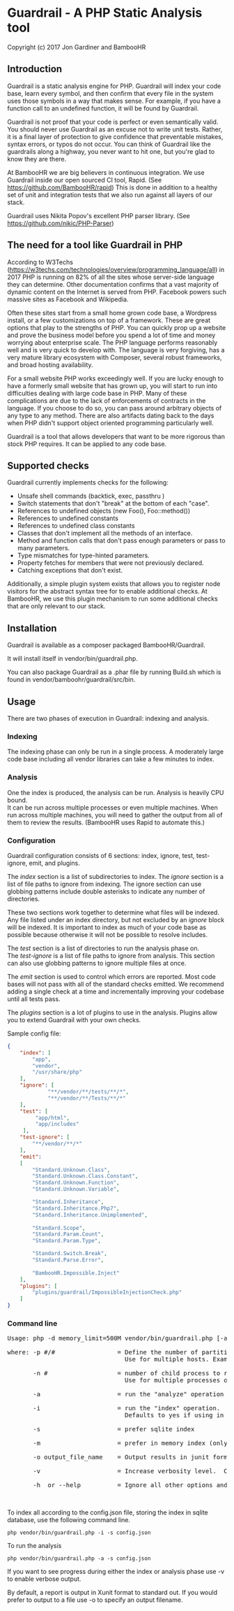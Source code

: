 # Guardrail - A PHP Static Analysis tool
Copyright (c) 2017 Jon Gardiner and BambooHR

## Introduction

Guardrail is a static analysis engine for PHP.  Guardrail will index your code base, learn
every symbol, and then confirm that every file in the system uses those symbols in a way that
makes sense.  For example, if you have a function call to an undefined function, it will be
found by Guardrail.

Guardrail is not proof that your code is perfect or even semantically valid.  You should never 
use Guardrail as an excuse not to write unit tests.  Rather, it is a final layer of protection to 
give confidence that preventable mistakes, syntax errors, or typos do not occur.  You can think 
of Guardrail like the guardrails along a highway, you never want to hit one, but you're glad to 
know they are there.

At BambooHR we are big believers in continuous integration.  We use Guardrail inside our open 
sourced CI tool, Rapid. (See https://github.com/BambooHR/rapid)  This is done in addition to a
healthy set of unit and integration tests that we also run against all layers of our stack.

Guardrail uses Nikita Popov's excellent PHP parser library. (See https://github.com/nikic/PHP-Parser)

## The need for a tool like Guardrail in PHP

According to W3Techs (https://w3techs.com/technologies/overview/programming_language/all) in 2017 PHP 
is running on 82% of all the sites whose server-side language they can determine.  Other documentation
confirms that a vast majority of dynamic content on the Internet is served from PHP.  Facebook powers
such massive sites as Facebook and Wikipedia.

Often these sites start from a small home grown code base, a Wordpress install, or a few customizations 
on top of a framework.  These are great options that play to the strengths of PHP.  You can quickly 
prop up a website and prove the business model before you spend a lot of time and money worrying 
about enterprise scale.  The PHP language performs reasonably well and is very quick to develop 
with.    The language is very forgiving, has a very mature library ecosystem with Composer, several robust frameworks, 
and broad hosting availability.

For a small website PHP works exceedingly well.  If you are lucky enough to have a formerly small website that 
has grown up, you will start to run into difficulties dealing with large code base in PHP.  Many of these 
complications are due to the lack of enforcements of contracts in the language.  If you choose to do so, you
can pass around arbitrary objects of any type to any method.  There are also artifacts dating back to the
days when PHP didn't support object oriented programming particularly well.

Guardrail is a tool that allows developers that want to be more rigorous than stock PHP requires.  It can be
applied to any code base.  

   
## Supported checks
 
 Guardrail currently implements checks for the following:
 
 - Unsafe shell commands (backtick, exec, passthru )
 - Switch statements that don't "break" at the bottom of each "case".  
 - References to undefined objects (new Foo(), Foo::method())
 - References to undefined constants
 - References to undefined class constants
 - Classes that don't implement all the methods of an interface.
 - Method and function calls that don't pass enough parameters or pass to many parameters.
 - Type mismatches for type-hinted parameters.
 - Property fetches for members that were not previously declared.
 - Catching exceptions that don't exist.
 
 Additionally, a simple plugin system exists that allows you to register node visitors for 
 the abstract syntax tree for to enable additional checks. At BambooHR, we use this plugin mechanism
 to run some additional checks that are only relevant to our stack.
 
 ## Installation
 
 Guardrail is available as a composer packaged BambooHR/Guardrail.
 
 It will install itself in vendor/bin/guardrail.php.
 
 You can also package Guardrail as a .phar file by running Build.sh
   which is found in vendor/bamboohr/guardrail/src/bin.
 
## Usage
 
There are two phases of execution in Guardrail: indexing and analysis.

### Indexing
The indexing phase can only be run in a single process.  A moderately large
code base including all vendor libraries can take a few minutes to index.

### Analysis
One the index is produced, the analysis can be run.  Analysis is heavily CPU bound.  
It can be run across multiple processes or even multiple machines.  When 
run across multiple machines, you will need to gather the output from all of
them to review the results.  (BambooHR uses Rapid to automate this.)

### Configuration

Guardrail configuration consists of 6 sections:
  index, ignore, test, test-ignore, emit, and plugins.
  
The *index* section is a list of subdirectories to index.
 The *ignore* section is a list of file paths to ignore from indexing.  The 
 ignore section can use globbing patterns include double asterisks
 to indicate any number of directories.    
 
 These two sections work together to determine what files will be indexed.  
 Any file listed under an index directory, but not excluded by an *ignore* block
 will be indexed.  It is important to index as much of your code base as possible 
 because otherwise it will not be possible to resolve includes.
 
 The *test* section is a list of directories to run the analysis phase on.  
 The *test-ignore* is a list of file paths to ignore from analysis.  This section
 can also use globbing patterns to ignore multiple files at once.
 
 The *emit* section is used to control which errors are reported.  Most
 code bases will not pass with all of the standard checks emitted.  We
 recommend adding a single check at a time and incrementally improving
 your codebase until all tests pass.
 
 The *plugins* section is a lot of plugins to use in the analysis.
 Plugins allow you to extend Guardrail with your own checks.  
 

Sample config file:

```json
{
    "index": [
        "app",
        "vendor",
        "/usr/share/php"
    ],
    "ignore": [
             "**/vendor/**/tests/**/*",
             "**/vendor/**/Tests/**/*"
    ],
    "test": [
         "app/html",
         "app/includes"
     ],
    "test-ignore": [ 
        "**/vendor/**/*" 
    ],
    "emit":
    [
        "Standard.Unknown.Class",
        "Standard.Unknown.Class.Constant",
        "Standard.Unknown.Function",
        "Standard.Unknown.Variable",

        "Standard.Inheritance",
        "Standard.Inheritance.Php7",
        "Standard.Inheritance.Unimplemented",
 
        "Standard.Scope",
        "Standard.Param.Count",
        "Standard.Param.Type",

        "Standard.Switch.Break",
        "Standard.Parse.Error",
        
        "BambooHR.Impossible.Inject"
    ], 
    "plugins": [
        "plugins/guardrail/ImpossibleInjectionCheck.php"
    ]
}
```

### Command line

<pre>
Usage: php -d memory_limit=500M vendor/bin/guardrail.php [-a] [-i] [-n #] [-o output_file_name] [-p #/#] config_file

where: -p #/#                 = Define the number of partitions and the current partition.
                                Use for multiple hosts. Example: -p 1/4

       -n #                   = number of child process to run.
                                Use for multiple processes on a single host.

       -a                     = run the "analyze" operation

       -i                     = run the "index" operation.
                                Defaults to yes if using in memory index.

       -s                     = prefer sqlite index

       -m                     = prefer in memory index (only available when -n=1 and -p=1/1)

       -o output_file_name    = Output results in junit format to the specified filename

       -v                     = Increase verbosity level.  Can be used once or twice.

       -h  or --help          = Ignore all other options and show this page.


</pre>

To index all according to the config.json file, storing the index
in sqlite database, use the following command line.

`php vendor/bin/guardrail.php -i -s config.json`

To run the analysis 

`php vendor/bin/guardrail.php -a -s config.json`

If you want to see progress during either the index or analysis phase
use -v to enable verbose output.

By default, a report is output in Xunit format to standard out.  If you
would prefer to output to a file use -o to specify an output filename.


 
 

 







